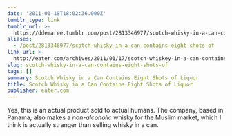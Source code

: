 ```yaml
---
date: '2011-01-18T18:02:36.000Z'
tumblr_type: link
tumblr_url: >-
  https://ddemaree.tumblr.com/post/2813346977/scotch-whisky-in-a-can-contains-eight-shots-of
aliases:
  - /post/2813346977/scotch-whisky-in-a-can-contains-eight-shots-of
link_url: >-
  http://eater.com/archives/2011/01/17/scotch-whiskey-in-a-can-contains-eight-shots-of-whiskey.php
slug: scotch-whisky-in-a-can-contains-eight-shots-of
tags: []
summary: Scotch Whisky in a Can Contains Eight Shots of Liquor
title: Scotch Whisky in a Can Contains Eight Shots of Liquor
publisher: eater.com
---
```


Yes, this is an actual product sold to actual humans. The company, based in Panama, also makes a _non-alcoholic_ whisky for the Muslim market, which I think is actually stranger than selling whisky in a can.